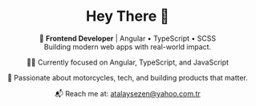 <h1 align="center">Hey There 👋</h1>
<p align="center">
  🔭 <strong>Frontend Developer</strong> | Angular • TypeScript • SCSS <br />
  Building modern web apps with real-world impact.
</p>
<p align="center">
  👨‍💻 Currently focused on Angular, TypeScript, and JavaScript
</p>
<p align="center">
  🛵 Passionate about motorcycles, tech, and building products that matter.
</p>
<p align="center">
  📬 Reach me at: <a href="mailto:atalaysezen@yahoo.com.tr">atalaysezen@yahoo.com.tr</a>
</p>
